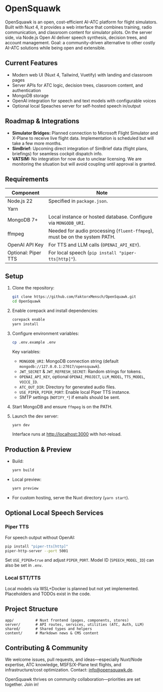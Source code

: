 # OpenSquawk

OpenSquawk is an open, cost-efficient AI-ATC platform for flight simulators.
Built with Nuxt 4, it provides a web interface that combines training, radio communication, and classroom content for simulator pilots.
On the server side, via Node.js Open AI deliver speech synthesis, decision trees, and account management.
Goal: a community-driven alternative to other costly AI-ATC solutions while being open and extensible.

## Current Features

* Modern web UI (Nuxt 4, Tailwind, Vuetify) with landing and classroom pages
* Server APIs for ATC logic, decision trees, classroom content, and authentication
* MongoDB storage
* OpenAI integration for speech and text models with configurable voices
* Optional local Speaches server for self-hosted speech in/output

## Roadmap & Integrations

* **Simulator Bridges:** Planned connection to Microsoft Flight Simulator and X-Plane to receive live flight data. Implementation is scheduled but will take a few more months.
* **SimBrief:** Upcoming direct integration of SimBrief data (flight plans, briefings) for seamless cockpit dispatch info.
* **VATSIM:** No integration for now due to unclear licensing. We are monitoring the situation but will avoid coupling until approval is granted.

## Requirements

| Component           | Note                                                                       |
|---------------------|----------------------------------------------------------------------------|
| Node.js 22          | Specified in `package.json`.                                               |
| Yarn                |                                                                            |
| MongoDB 7+          | Local instance or hosted database. Configure via `MONGODB_URI`.            |
| ffmpeg              | Needed for audio processing (`fluent-ffmpeg`), must be on the system PATH. |
| OpenAI API Key      | For TTS and LLM calls (`OPENAI_API_KEY`).                                  |
| Optional: Piper TTS | For local speech (`pip install "piper-tts[http]"`).                        |

## Setup

1. Clone the repository:

   ```bash
   git clone https://github.com/FaktorxMensch/OpenSquawk.git
   cd OpenSquawk
   ```
2. Enable corepack and install dependencies:

   ```bash
   corepack enable
   yarn install
   ```
3. Configure environment variables:

   ```bash
   cp .env.example .env
   ```

   Key variables:

   * `MONGODB_URI`: MongoDB connection string (default `mongodb://127.0.0.1:27017/opensquawk`).
   * `JWT_SECRET` & `JWT_REFRESH_SECRET`: Random strings for tokens.
   * `OPENAI_API_KEY`, optional `OPENAI_PROJECT`, `LLM_MODEL`, `TTS_MODEL`, `VOICE_ID`.
   * `ATC_OUT_DIR`: Directory for generated audio files.
   * `USE_PIPER`, `PIPER_PORT`: Enable local Piper TTS instance.
   * SMTP settings (`NOTIFY_*`) if emails should be sent.
4. Start MongoDB and ensure `ffmpeg` is on the PATH.
5. Launch the dev server:

   ```bash
   yarn dev
   ```

   Interface runs at [http://localhost:3000](http://localhost:3000) with hot-reload.

## Production & Preview

* Build:

  ```bash
  yarn build
  ```
* Local preview:

  ```bash
  yarn preview
  ```
* For custom hosting, serve the Nuxt directory (`yarn start`).

## Optional Local Speech Services

### Piper TTS

For speech output without OpenAI:

```bash
pip install "piper-tts[http]"
piper-http-server --port 5001
```

Set `USE_PIPER=true` and adjust `PIPER_PORT`.
Model ID (`SPEECH_MODEL_ID`) can also be set in `.env`.

### Local STT/TTS

Local models via WSL+Docker is planned but not yet implemented. Placeholders and TODOs exist in the code.

## Project Structure

```
app/          # Nuxt frontend (pages, components, stores)
server/       # API routes, services, utilities (ATC, Auth, LLM)
shared/       # Shared types and helpers
content/      # Markdown news & CMS content
```

## Contributing & Community

We welcome issues, pull requests, and ideas—especially Nuxt/Node expertise, ATC knowledge, MSFS/X-Plane test flights, and infrastructure/cost optimization.
Contact: [info@opensquawk.de](mailto:info@opensquawk.de).

OpenSquawk thrives on community collaboration—priorities are set together. Join in!
